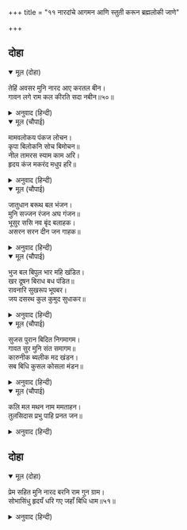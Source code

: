 +++
title = "११ नारदांचे आगमन आणि स्तुती करून ब्रह्मलोकी जाणे"

+++


## दोहा


<details open><summary>मूल (दोहा)</summary>

तेहिं अवसर मुनि नारद आए करतल बीन।  
गावन लगे राम कल कीरति सदा नबीन॥५०॥
</details>

<details><summary>अनुवाद (हिन्दी)</summary>

त्याच प्रसंगी नारद मुनी हातात वीणा घेऊन आले. ते श्रीरामांची सुंदर व नित्य नवीन असणारी कीर्ती गाऊ लागले.॥५०॥
</details>

<details open><summary>मूल (चौपाई)</summary>

मामवलोकय पंकज लोचन।  
कृपा बिलोकनि सोच बिमोचन॥  
नील तामरस स्याम काम अरि।  
हृदय कंज मकरंद मधुप हरि॥
</details>

<details><summary>अनुवाद (हिन्दी)</summary>

ते म्हणू लागले, ‘कृपापूर्वक पहाताच शोकमुक्त करणारे हे कमलनयन, माझ्याकडे कृपादृष्टीने पहा. हे हरी, तुम्ही नीलकमलासारख्या श्यामवर्णाचे आणि कामदेवाचे शत्रू महादेवांच्या हृदयकमलातील प्रेमरस प्राशन करणारे भ्रमर आहात.॥१॥
</details>

<details open><summary>मूल (चौपाई)</summary>

जातुधान बरूथ बल भंजन।  
मुनि सज्जन रंजन अघ गंजन॥  
भूसुर ससि नव बृंद बलाहक।  
असरन सरन दीन जन गाहक॥
</details>

<details><summary>अनुवाद (हिन्दी)</summary>

तुम्ही राक्षसांच्या सेनेचे सामर्थ्य नष्ट करणारे आहात. मुनी व संतांना आनंद देणारे आणि पापांचा नाश करणारे आहात. ब्राह्मणरूपी शेतीसाठी तुम्ही नव्या मेघांसमान आहात आणि निराधारांना आधार देणारे, तसेच दीन जनांना आपल्याजवळ घेणारे आहात.॥२॥
</details>

<details open><summary>मूल (चौपाई)</summary>

भुज बल बिपुल भार महि खंडित।  
खर दूषन बिराध बध पंडित॥  
रावनारि सुखरूप भूपबर।  
जय दसरथ कुल कुमुद सुधाकर॥
</details>

<details><summary>अनुवाद (हिन्दी)</summary>

आपल्या बाहुबलाने पृथ्वीचा मोठा भार नष्ट करणारे, खर-दूषण आणि विराध यांचा वध करण्यात कुशल असलेले, रावणाचे शत्रू, आनंदस्वरूप, राजांमध्ये श्रेष्ठ आणि दशरथांच्या कुलरूपी कुमुदिनीसाठी चंद्रमा असणारे हे श्रीराम, तुमचा विजय असो.॥३॥
</details>

<details open><summary>मूल (चौपाई)</summary>

सुजस पुरान बिदित निगमागम।  
गावत सुर मुनि संत समागम॥  
कारुनीक ब्यलीक मद खंडन।  
सब बिधि कुसल कोसला मंडन॥
</details>

<details><summary>अनुवाद (हिन्दी)</summary>

तुमची सुंदर कीर्ती पुराणांमध्ये आणि तंत्रादी शास्त्रांमध्ये प्रकट झालेली आहे. देव, मुनी आणि संतांचा समुदाय ती गातो. तुम्ही करुणा करणारे आणि खोटॺा अहंकाराचा नाश करणारे, सर्व प्रकारे निपुण असे अयोध्येचे भूषणच आहात.॥४॥
</details>

<details open><summary>मूल (चौपाई)</summary>

कलि मल मथन नाम ममताहन।  
तुलसिदास प्रभु पाहि प्रनत जन॥
</details>

<details><summary>अनुवाद (हिन्दी)</summary>

तुमचे नाम कलियुगातील पापांना घुसळून काढणारे आणि ममतेला मारणारे आहे. हे तुलसीदासांचे प्रभू, शरणागताचे रक्षण करा.’॥५॥
</details>

## दोहा


<details open><summary>मूल (दोहा)</summary>

प्रेम सहित मुनि नारद बरनि राम गुन ग्राम।  
सोभासिंधु हृदयँ धरि गए जहाँ बिधि धाम॥५१॥
</details>

<details><summary>अनुवाद (हिन्दी)</summary>

श्रीरामांच्या गुणसमूहांचे वर्णन प्रेमपूर्वक करून नारद मुनी शोभेचे समुद्र असलेल्या प्रभूंना हृदयात धारण करून ब्रह्मलोकी निघून गेले.॥५१॥
</details>

